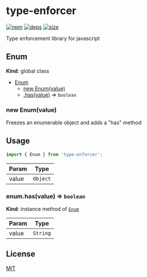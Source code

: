 # type-enforcer
[![npm][npm]][npm-url]
[![deps][deps]][deps-url]
[![size][size]][size-url]

Type enforcement library for javascript

<a name="Enum"></a>

## Enum
**Kind**: global class  

* [Enum](#Enum)
    * [new Enum(value)](#new_Enum_new)
    * [.has(value)](#Enum+has) ⇒ <code>boolean</code>

<a name="new_Enum_new"></a>

### new Enum(value)
Freezes an enumerable object and adds a "has" method## Usage``` javascriptimport { Enum } from 'type-enforcer';```


| Param | Type |
| --- | --- |
| value | <code>Object</code> | 

<a name="Enum+has"></a>

### enum.has(value) ⇒ <code>boolean</code>
**Kind**: instance method of [<code>Enum</code>](#Enum)  

| Param | Type |
| --- | --- |
| value | <code>String</code> | 


## License

[MIT](https://github.com/darrenpaulwright/type-enforcer/blob/master/LICENSE.md)

[npm]: https://img.shields.io/npm/v/type-enforcer.svg
[npm-url]: https://npmjs.com/package/type-enforcer
[deps]: https://david-dm.org/darrenpaulwright/type-enforcer.svg
[deps-url]: https://david-dm.org/darrenpaulwright/type-enforcer
[size]: https://packagephobia.now.sh/badge?p=type-enforcer
[size-url]: https://packagephobia.now.sh/result?p=type-enforcer
